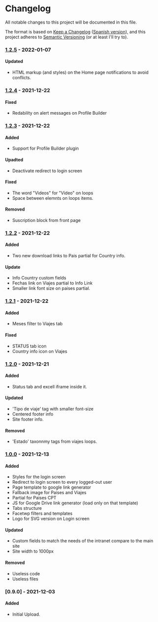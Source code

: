 # Changelog

All notable changes to this project will be documented in this file.

The format is based on [Keep a Changelog](https://keepachangelog.com/en/1.0.0/) ([Spanish version](https://keepachangelog.com/es-ES/1.0.0/)),
and this project adheres to [Semantic Versioning](https://semver.org/spec/v2.0.0.html) (or at least I'll try to).

### [1.2.5](https://github.com/LuisColome/intrarift/releases/tag/v1.2.5) - 2022-01-07
#### Updated
- HTML markup (and styles) on the Home page notifications to avoid conflicts.

### [1.2.4](https://github.com/LuisColome/intrarift/releases/tag/v1.2.4) - 2021-12-22
#### Fixed 
- Redability on alert messages on Profile Builder

### [1.2.3](https://github.com/LuisColome/intrarift/releases/tag/v1.2.3) - 2021-12-22
#### Added
- Support for Profile Builder plugin
#### Upadted
- Deactivate redirect to login screen
#### Fixed
- The word "Videos" for "Vídeo" on loops
- Space between elemnts on loops items.
#### Removed
- Suscription block from front page

### [1.2.2](https://github.com/LuisColome/intrarift/releases/tag/v1.2.2) - 2021-12-22
#### Added
- Two new download links to Pais partial for Country info.
#### Update
- Info Country custom fields
- Fechas link on Viajes partial to Info Link
- Smaller link font size on paises partial.

### [1.2.1](https://github.com/LuisColome/intrarift/releases/tag/v1.2.1) - 2021-12-22
#### Added
- Meses filter to Viajes tab
#### Fixed
- STATUS tab icon
- Country info icon on Viajes

### [1.2.0](https://github.com/LuisColome/intrarift/releases/tag/v1.2.0) - 2021-12-21
#### Added
- Status tab and excell iframe inside it.
#### Updated
- 'Tipo de viaje' tag with smaller font-size
- Centered footer info
- Site footer info.
#### Removed
- 'Estado' taxonnmy tags from viajes loops.

### [1.0.0](https://github.com/LuisColome/intrarift/releases/tag/v1.0.0) - 2021-12-13
#### Added
- Styles for the login screen
- Redirect to login screen to every logged-out user
- Page template to google link generator
- Fallback image for Paises and Viajes
- Partial for Paises CPT
- JS for Google Drive link generator (load only on that template)
- Tabs structure
- Facetwp filters and templates
- Logo for SVG version on Login screen
#### Updated
- Custom fields to match the needs of the intranet compare to the main site
- Site width to 1000px
#### Removed
- Useless code
- Useless files

### [0.9.0] - 2021-12-03
#### Added
- Initial Upload. 